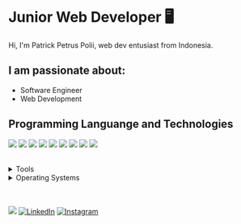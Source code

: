 # Junior Web Developer 🖥

Hi, I'm Patrick Petrus Polii, web dev entusiast from Indonesia.

## I am passionate about:

- Software Engineer
- Web Development

## Programming Languange and Technologies

<img src="https://img.shields.io/badge/HTML5-ff7851" /> <img src="https://img.shields.io/badge/CSS3-44b2fb" /> <img src="https://img.shields.io/badge/Bootstrap -563d7c" />
<img src="https://img.shields.io/badge/.NET-41b883" /> <img src="https://img.shields.io/badge/C# -61DBFB"/> <img src="https://img.shields.io/badge/JavaScript -ffc742" /> 
<img src="https://img.shields.io/badge/PHP -787CB5" /> <img src="https://img.shields.io/badge/Laravel -F05340" /> <img src="https://img.shields.io/badge/-MySQL-brightgreen" /> 
 


</br>
<details>
	<summary>Tools</summary>
	<ul>
		<li>Visual Studio Code</li>
		<li>Adobe XD</li>
    <li>Figma</li>
  </ul>

</details>

<details>
	<summary>Operating Systems</summary>
	<ul>
		<li>Windows</li>
    <li>Linux</li>
	</ul>
</details>
</br>
</br>

<a href="https://drive.google.com/file/d/1zzVgAnX7nMb5aTizyKY9CpOkgV6KqBqs/view?usp=sharing"><img src="https://img.shields.io/badge/🔽Download_My_CV-002366"/></a>
<a href="https://www.linkedin.com/in/patrick-polii-669696170/"><img src="https://img.shields.io/badge/LinkedIn-%230077B5.svg?&style=flat-square&logo=linkedin&logoColor=white" alt="LinkedIn"></a>
<a href="https://www.instagram.com/patrickpolii/"><img src="https://img.shields.io/badge/Instagram-%23E4405F.svg?&style=flat-square&logo=instagram&logoColor=white" alt="Instagram"></a>
